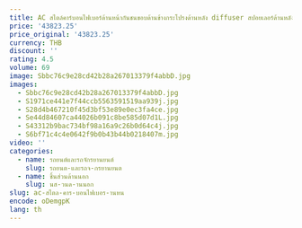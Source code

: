 ```yaml
---
title: AC สไตล์คาร์บอนไฟเบอร์ด้านหน้ากันชนขอบด้านข้างกระโปรงด้านหลัง diffuser สปอยเลอร์ด้านหลังสําหรับติดตั้ง B Z4 G29 18-22 body kit
price: '43823.25'
price_original: '43823.25'
currency: THB
discount: ''
rating: 4.5
volume: 69
image: Sbbc76c9e28cd42b28a267013379f4abbD.jpg
images:
  - Sbbc76c9e28cd42b28a267013379f4abbD.jpg
  - S1971ce441e7f44ccb5563591519aa939j.jpg
  - S28d4b467210f45d3bf53e89e0ec3fa4ce.jpg
  - Se44d84607ca44026b091c8be585d07d1L.jpg
  - S43312b9bac734bf98a16a9c26b0d64c4j.jpg
  - S6bf71c4c4e0642f9b0b43b44b0218407m.jpg
video: ''
categories:
  - name: รถยนต์และรถจักรยานยนต์
    slug: รถยนต-และรถจ-กรยานยนต
  - name: ชิ้นส่วนด้านนอก
    slug: นส-วนด-านนอก
slug: ac-สไตล-คาร-บอนไฟเบอร-านหน
encode: oDemgpK
lang: th
---
```

  